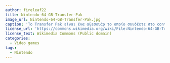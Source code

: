```yaml
---
author: fireleaf22
title: Nintendo-64-GB-Transfer-Pak
image_url: Nintendo-64-GB-Transfer-Pak.jpg
caption: 'Το Transfer Pak είναι ένα αξεσουάρ το οποίο συνδέετε στο controller της κονσόλας Nintendo 64 ώστε να μεταφέρει δεδομένα μεταξύ τίτλων παιχνιδιών του και τίτλων των Game Boy και Game Boy Color'
license_url: 'https://commons.wikimedia.org/wiki/File:Nintendo-64-GB-Transfer-Pak.jpg'
license_text: Wikimedia Commons (Public domain)
categories:
  - Video games
tags:
  - Nintendo
---
```


